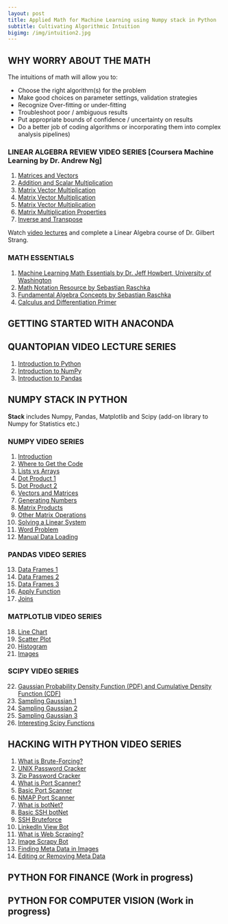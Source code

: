 ```yaml
---
layout: post
title: Applied Math for Machine Learning using Numpy stack in Python
subtitle: Cultivating Algorithmic Intuition 
bigimg: /img/intuition2.jpg
---
```


## WHY WORRY ABOUT THE MATH

The intuitions of math will allow you to:
- Choose the right algorithm(s) for the problem
- Make good choices on parameter settings, validation strategies
- Recognize Over-fitting or under-fitting 
- Troubleshoot poor / ambiguous results
- Put appropriate bounds of confidence / uncertainty on results
- Do a better job of coding algorithms or incorporating them into complex analysis pipelines)


### LINEAR ALGEBRA REVIEW VIDEO SERIES [Coursera Machine Learning by Dr. Andrew Ng]

1. [Matrices and Vectors](https://youtu.be/04IlpTiBTsk?list=PLZ9qNFMHZ-A4rycgrgOYma6zxF4BZGGPW)
2. [Addition and Scalar Multiplication](https://youtu.be/eCJpIfMrm6U?list=PLZ9qNFMHZ-A4rycgrgOYma6zxF4BZGGPW)
3. [Matrix Vector Multiplication](https://youtu.be/bA3wxP5AtQk?list=PLZ9qNFMHZ-A4rycgrgOYma6zxF4BZGGPW)
4. [Matrix Vector Multiplication](https://youtu.be/lpt4LcAUwn0?list=PLZ9qNFMHZ-A4rycgrgOYma6zxF4BZGGPW)
5. [Matrix Vector Multiplication](https://youtu.be/aqK2Y0l2rXE?list=PLZ9qNFMHZ-A4rycgrgOYma6zxF4BZGGPW)
6. [Matrix Multiplication Properties](https://youtu.be/00GJM2Js7AI?list=PLZ9qNFMHZ-A4rycgrgOYma6zxF4BZGGPW)
7. [Inverse and Transpose](https://youtu.be/9McrlFqn-gg?list=PLZ9qNFMHZ-A4rycgrgOYma6zxF4BZGGPW)

Watch [video lectures](https://ocw.mit.edu/courses/mathematics/18-06-linear-algebra-spring-2010/video-lectures/) and complete a Linear Algebra course of Dr. Gilbert Strang.

### MATH ESSENTIALS

1. [Machine Learning Math Essentials by Dr. Jeff Howbert, University of Washington](http://courses.washington.edu/css490/2012.Winter/lecture_slides/02_math_essentials.pdf)
2. [Math Notation Resource by Sebastian Raschka](https://sebastianraschka.com/pdf/books/dlb/appendix_a_math_notation.pdf) 
3. [Fundamental Algebra Concepts by Sebastian Raschka](https://sebastianraschka.com/pdf/books/dlb/appendix_b_algebra.pdf)
4. [Calculus and Differentiation Primer](https://sebastianraschka.com/pdf/books/dlb/appendix_d_calculus.pdf) 


## GETTING STARTED WITH ANACONDA


## QUANTOPIAN VIDEO LECTURE SERIES

1. [Introduction to Python](https://youtu.be/bQUWLkKzpxE?list=PLRFLF1OxMm_UL7WUWM31iynp0jMVf_vLW) 
2. [Introduction to NumPy](https://youtu.be/48RqKyD6fas?list=PLRFLF1OxMm_UL7WUWM31iynp0jMVf_vLW)
3. [Introduction to Pandas](https://youtu.be/pAkEuv1lj08?list=PLRFLF1OxMm_UL7WUWM31iynp0jMVf_vLW)

## NUMPY STACK IN PYTHON

__Stack__ includes Numpy, Pandas, Matplotlib and Scipy (add-on library to Numpy for Statistics etc.)


### NUMPY VIDEO SERIES

1. [Introduction](https://youtu.be/G72Xyh1WXW4)
2. [Where to Get the Code](https://youtu.be/NrM33QgvzZw)
3. [Lists vs Arrays](https://youtu.be/gOMsfZmk0cU)
4. [Dot Product 1](https://youtu.be/ZuxnYFKuhGc)
5. [Dot Product 2](https://youtu.be/9w60DwSBx7M)
6. [Vectors and Matrices](https://youtu.be/Gug_1g_dl78) 
7. [Generating Numbers](https://youtu.be/x_BJfw7oggM)
8. [Matrix Products](https://youtu.be/NWokHWswbkE)
9. [Other Matrix Operations](https://youtu.be/1IQ5Fbs3w-0)
10. [Solving a Linear System](https://youtu.be/ncOkf8kD3qE)
11. [Word Problem](https://youtu.be/TiFRvpHW_aA)
12. [Manual Data Loading](https://youtu.be/_OeWuwY1dvg)

### PANDAS VIDEO SERIES

13. [Data Frames 1](https://youtu.be/HOOf0z35T-c)
14. [Data Frames 2](https://youtu.be/JYcaIqqyqcQ)
15. [Data Frames 3](https://youtu.be/rhhD5W-HSrg)
16. [Apply Function](https://youtu.be/026wv787CQ4)
17. [Joins](https://youtu.be/_2cQCDuGNcg)

### MATPLOTLIB VIDEO SERIES

18. [Line Chart](https://youtu.be/ziQEp7zajMw)
19. [Scatter Plot](https://youtu.be/bWMR03EA-D4)
20. [Histogram](https://youtu.be/hmp37LUKAbI)
21. [Images](https://youtu.be/YLrw4aChwzI)

### SCIPY VIDEO SERIES

22. [Gaussian Probability Density Function (PDF) and Cumulative Density Function (CDF)](https://youtu.be/uL4pLRvqM44)
23. [Sampling Gaussian 1](https://youtu.be/vgsD9nkaPp8)
24. [Sampling Gaussian 2](https://youtu.be/QUxtoue_WVg)
25. [Sampling Gaussian 3](https://youtu.be/IJZs8GQR96A)
26. [Interesting Scipy Functions](https://youtu.be/vBrwV96Lf7U)


## HACKING WITH PYTHON VIDEO SERIES

1. [What is Brute-Forcing?](https://youtu.be/UVac47TtghQ?list=PL1A2CSdiySGLtKwqBnqj9BON6QQjWkP4n)
2. [UNIX Password Cracker](https://youtu.be/6fPnZiTqcpc?list=PL1A2CSdiySGLtKwqBnqj9BON6QQjWkP4n)
3. [Zip Password Cracker](https://youtu.be/L8UleqdNR3M?list=PL1A2CSdiySGLtKwqBnqj9BON6QQjWkP4n)
4. [What is Port Scanner?](https://youtu.be/KdExsVbO_Lw?list=PL1A2CSdiySGLtKwqBnqj9BON6QQjWkP4n)
5. [Basic Port Scanner](https://youtu.be/IOvvjNi8OdU?list=PL1A2CSdiySGLtKwqBnqj9BON6QQjWkP4n)
6. [NMAP Port Scanner](https://youtu.be/7SrN4OPg_pM?list=PL1A2CSdiySGLtKwqBnqj9BON6QQjWkP4n)
7. [What is botNet?](https://youtu.be/ZMr3qsGw3bo?list=PL1A2CSdiySGLtKwqBnqj9BON6QQjWkP4n)
8. [Basic SSH botNet](https://youtu.be/Xb9kjoW1Gas?list=PL1A2CSdiySGLtKwqBnqj9BON6QQjWkP4n)
9. [SSH Bruteforce](https://youtu.be/aL4uckPsq7g?list=PL1A2CSdiySGLtKwqBnqj9BON6QQjWkP4n)
10. [LinkedIn View Bot](https://youtu.be/twRQNSFXiYs?list=PL1A2CSdiySGLtKwqBnqj9BON6QQjWkP4n)
11. [What is Web Scraping?](https://youtu.be/JVwj2BCb9GI?list=PL1A2CSdiySGLtKwqBnqj9BON6QQjWkP4n)
12. [Image Scrapy Bot](https://youtu.be/smT8kDBICAA?list=PL1A2CSdiySGLtKwqBnqj9BON6QQjWkP4n)
13. [Finding Meta Data in Images](https://youtu.be/hY4WuX_KqUQ?list=PL1A2CSdiySGLtKwqBnqj9BON6QQjWkP4n)
14. [Editing or Removing Meta Data](https://youtu.be/1C5ZNtWc4_M?list=PL1A2CSdiySGLtKwqBnqj9BON6QQjWkP4n)


## PYTHON FOR FINANCE (Work in progress)


## PYTHON FOR COMPUTER VISION (Work in progress)





